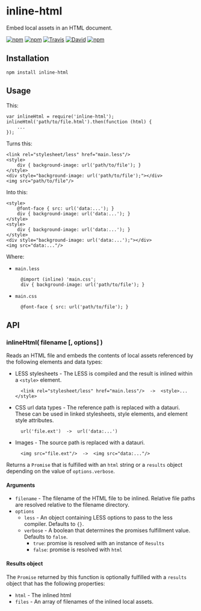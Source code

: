 # inline-html

Embed local assets in an HTML document.

[![npm](https://img.shields.io/npm/v/inline-html.svg)]()
[![npm](https://img.shields.io/npm/l/inline-html.svg)]()
[![Travis](https://img.shields.io/travis/panosoft/inline-html.svg)]()
[![David](https://img.shields.io/david/panosoft/inline-html.svg)]()
[![npm](https://img.shields.io/npm/dm/inline-html.svg)]()

## Installation

	npm install inline-html

## Usage

This:

	var inlineHtml = require('inline-html');
	inlineHtml('path/to/file.html').then(function (html) {
		...
	});

Turns this:

	<link rel="stylesheet/less" href="main.less"/>
	<style>
		div { background-image: url('path/to/file'); }
	</style>
	<div style="background-image: url('path/to/file');"></div>
	<img src="path/to/file"/>

Into this:

	<style>
		@font-face { src: url('data:...'); }
		div { background-image: url('data:...'); }
	</style>
	<style>
		div { background-image: url('data:...'); }
	</style>
	<div style="background-image: url('data:...');"></div>
	<img src="data:..."/>

Where:

- `main.less`

		@import (inline) 'main.css';
		div { background-image: url('path/to/file'); }

- `main.css`

		@font-face { src: url('path/to/file'); }

## API

### inlineHtml( filename [, options] )

Reads an HTML file and embeds the contents of local assets referenced by the following elements and data types:

- LESS stylesheets - The LESS is compiled and the result is inlined within a `<style>` element.

		<link rel="stylesheet/less" href="main.less"/>  ->  <style>...</style>

- CSS url data types - The reference path is replaced with a datauri. These can be used in linked stylesheets, style elements, and element style attributes.

		url('file.ext')  ->  url('data:...')

- Images - The source path is replaced with a datauri.

		<img src="file.ext"/>  ->  <img src="data:..."/>

Returns a `Promise` that is fulfilled with an `html` string or a `results` object depending on the value of `options.verbose`.

#### Arguments

- `filename` - The filename of the HTML file to be inlined. Relative file paths are resolved relative to the filename directory.
- `options`
	- `less` - An object containing LESS options to pass to the less compiler. Defaults to `{}`.
	- `verbose` - A boolean that determines the promises fulfillment value. Defaults to `false`.
		- `true`: promise is resolved with an instance of `Results`
		- `false`: promise is resolved with `html`

#### Results object

The `Promise` returned by this function is optionally fulfilled with a `results` object that has the following properties:

- `html` - The inlined html
- `files` - An array of filenames of the inlined local assets.
